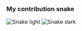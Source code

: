 ### My contribution snake
![Snake light](https://raw.githubusercontent.com/<JOUW-GEBRUIKERSNAAM>/<JOUW-GEBRUIKERSNAAM>/output/github-contribution-grid-snake.svg)
![Snake dark](https://raw.githubusercontent.com/<JOUW-GEBRUIKERSNAAM>/<JOUW-GEBRUIKERSNAAM>/output/github-contribution-grid-snake-dark.svg#gh-dark-mode-only)
